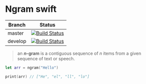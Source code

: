 Ngram swift
===========

| Branch  | Status |
| ------- | ------ |
| master  | [![Build Status](https://travis-ci.org/euskadi31/ngram-swift.svg?branch=master)](https://travis-ci.org/euskadi31/ngram-swift)  |
| develop | [![Build Status](https://travis-ci.org/euskadi31/ngram-swift.svg?branch=develop)](https://travis-ci.org/euskadi31/ngram-swift) |


> an **_n_-gram** is a contiguous sequence of _n_ items from a given sequence of text or speech.

~~~swift
let arr = ngram("Hello")

print(arr) // ["He", "el", "ll", "lo"]
~~~
